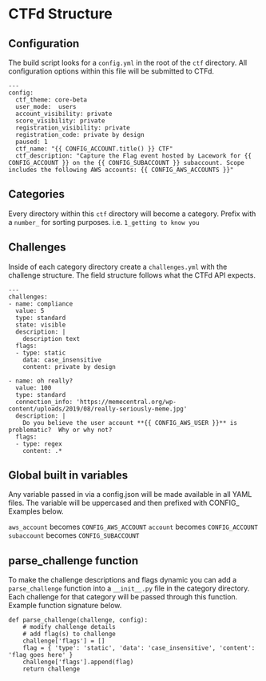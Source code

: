 # CTFd Structure  

## Configuration  

The build script looks for a `config.yml` in the root of the `ctf` directory. All configuration options within this file will be submitted to CTFd.  

```
---  
config:  
  ctf_theme: core-beta  
  user_mode:  users  
  account_visibility: private  
  score_visibility: private  
  registration_visibility: private  
  registration_code: private by design  
  paused: 1  
  ctf_name: "{{ CONFIG_ACCOUNT.title() }} CTF"  
  ctf_description: "Capture the Flag event hosted by Lacework for {{ CONFIG_ACCOUNT }} on the {{ CONFIG_SUBACCOUNT }} subaccount. Scope includes the following AWS accounts: {{ CONFIG_AWS_ACCOUNTS }}"  
```  

## Categories  

Every directory within this `ctf` directory will become a category. Prefix with a `number_` for sorting purposes.  i.e. `1_getting to know you`  

## Challenges  

Inside of each category directory create a `challenges.yml` with the challenge structure. The field structure follows what the CTFd API expects.  

```
---
challenges:
- name: compliance
  value: 5
  type: standard
  state: visible
  description: |
    description text
  flags:
  - type: static
    data: case_insensitive
    content: private by design

- name: oh really?
  value: 100
  type: standard
  connection_info: 'https://memecentral.org/wp-content/uploads/2019/08/really-seriously-meme.jpg'
  description: |
    Do you believe the user account **{{ CONFIG_AWS_USER }}** is problematic?  Why or why not?
  flags:
  - type: regex
    content: .*
```  

## Global built in variables  

Any variable passed in via a config.json will be made available in all YAML files. The variable will be uppercased and then prefixed with CONFIG_  Examples below.

`aws_account` becomes `CONFIG_AWS_ACCOUNT`
`account` becomes `CONFIG_ACCOUNT`
`subaccount` becomes `CONFIG_SUBACCOUNT`

## parse_challenge function  

To make the challenge descriptions and flags dynamic you can add a `parse_challenge` function into a `__init__.py` file in the category directory.  Each challenge for that category will be passed through this function. Example function signature below.  

```
def parse_challenge(challenge, config):
    # modify challenge details
    # add flag(s) to challenge
    challenge['flags'] = []
    flag = { 'type': 'static', 'data': 'case_insensitive', 'content': 'flag goes here' }
    challenge['flags'].append(flag)
    return challenge
```
